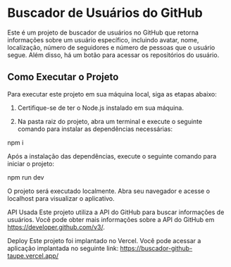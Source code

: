 # Buscador de Usuários do GitHub

Este é um projeto de buscador de usuários no GitHub que retorna informações sobre um usuário específico,
incluindo avatar, nome, localização, número de seguidores e número de pessoas que o usuário segue. Além disso,
há um botão para acessar os repositórios do usuário.

## Como Executar o Projeto

Para executar este projeto em sua máquina local, siga as etapas abaixo:

1. Certifique-se de ter o Node.js instalado em sua máquina.

2. Na pasta raiz do projeto, abra um terminal e execute o seguinte comando para instalar as dependências
necessárias:

npm i

Após a instalação das dependências, execute o seguinte comando para iniciar o projeto:

npm run dev

O projeto será executado localmente. Abra seu navegador e acesse o localhost para visualizar o aplicativo.

API Usada
Este projeto utiliza a API do GitHub para buscar informações de usuários. Você pode obter mais informações
sobre a API do GitHub em https://developer.github.com/v3/.

Deploy
Este projeto foi implantado no Vercel. Você pode acessar a aplicação implantada no seguinte link:
https://buscador-github-taupe.vercel.app/
